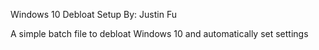 Windows 10 Debloat Setup
By: Justin Fu

A simple batch file to debloat Windows 10 and automatically set settings
